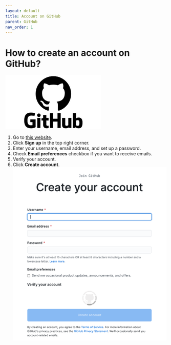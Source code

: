 ```yaml
---
layout: default
title: Account on GitHub
parent: GitHub
nav_order: 1
---
```

 
# How to create an account on GitHub?  

![logo](/assets/images/github.png) 

1. Go to [this website](https://github.com//).   
2. Click **Sign up** in the top right corner.  
3. Enter your username, email address, and set up a password.  
4. Check **Email preferences** checkbox if you want to receive emails.  
5. Verify your account.  
6. Click **Create account**.  
![createaccount](/assets/images/createaccount.png)
